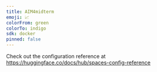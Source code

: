 ```yaml
---
title: AIM4midterm
emoji: 📈
colorFrom: green
colorTo: indigo
sdk: docker
pinned: false
---
```


Check out the configuration reference at https://huggingface.co/docs/hub/spaces-config-reference
